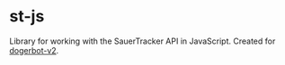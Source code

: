 # st-js
Library for working with the SauerTracker API in JavaScript. Created for [dogerbot-v2](https://github.com/dogerish/dogerbot-v2).
